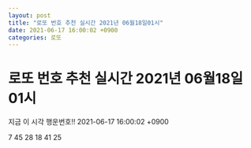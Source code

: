 ```yaml
---
layout: post
title: "로또 번호 추천 실시간 2021년 06월18일01시"
date: 2021-06-17 16:00:02 +0900
categories: 로또
---
```


# 로또 번호 추천 실시간 2021년 06월18일01시

지금 이 시각 행운번호!! 2021-06-17 16:00:02 +0900

 7  45  28  18  41  25 

